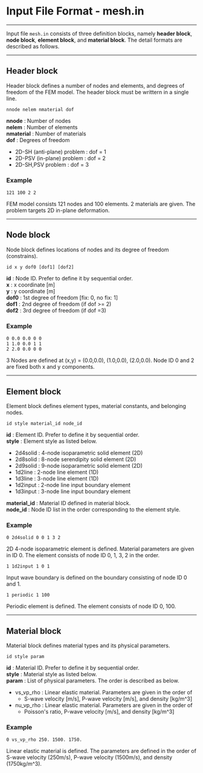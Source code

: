 # Input File Format - mesh.in
---

Input file `mesh.in` consists of three definition blocks, namely **header block**, **node block**, **element block**, and **material block**. The detail formats are described as follows.

---
## Header block

Header block defines a number of nodes and elements, and degrees of freedom of the FEM model. The header block must be writtern in a single line.

```
nnode nelem nmaterial dof
```

**nnode** : Number of nodes  
**nelem** : Number of elements  
**nmaterial** : Number of materials  
**dof** : Degrees of freedom
- 2D-SH (anti-plane) problem : dof = 1
- 2D-PSV (in-plane) problem : dof = 2
- 2D-SH,PSV problem : dof = 3


### Example

```
121 100 2 2
```
FEM model consists 121 nodes and 100 elements. 2 materials are given.
The problem targets 2D in-plane deformation.

---
## Node block

Node block defines locations of nodes and its degree of freedom (constrains).

```
id x y dof0 [dof1] [dof2]
```

**id** : Node ID. Prefer to define it by sequential order.  
**x** : x coordinate [m]  
**y** : y coordinate [m]  
**dof0** : 1st degree of freedom [fix: 0, no fix: 1]  
**dof1** : 2nd degree of freedom (if dof >= 2)  
**dof2** : 3rd degree of freedom (if dof =3)

### Example

```
0 0.0 0.0 0 0
1 1.0 0.0 1 1
2 2.0 0.0 0 0
```
3 Nodes are defined at (x,y) = (0.0,0.0), (1.0,0.0), (2.0,0.0). Node ID 0 and 2 are fixed both x and y components.  

---
## Element block

Element block defines element types, material constants, and belonging nodes.

```
id style material_id node_id
```

**id** : Element ID. Prefer to define it by sequential order.  
**style** : Element style as listed below.
- 2d4solid : 4-node isoparametric solid element (2D)
- 2d8solid : 8-node serendipity solid element (2D)
- 2d9solid : 9-node isoparametric solid element (2D)
- 1d2line : 2-node line element (1D)
- 1d3line : 3-node line element (1D)
- 1d2input : 2-node line input boundary element
- 1d3input : 3-node line input boundary element  

**material_id** : Material ID defined in material block.  
**node_id** : Node ID list in the order corresponding to the element style.

### Example

```
0 2d4solid 0 0 1 3 2
```

2D 4-node isoparametric element is defined.
Material parameters are given in ID 0.
The element consists of node ID 0, 1, 3, 2 in the order.

```
1 1d2input 1 0 1
```

Input wave boundary is defined on the boundary consisting of node ID 0 and 1.

```
1 periodic 1 100
```

Periodic element is defined.
The element consists of node ID 0, 100.

---
## Material block

Material block defines material types and its physical parameters.

```
id style param
```

**id** : Material ID. Prefer to define it by sequential order.  
**style** : Material style as listed below.  
**param** : List of physical parameters. The order is described as below.  
- vs_vp_rho : Linear elastic material. Parameters are given in the order of  
  + S-wave velocity [m/s], P-wave velocity [m/s], and density [kg/m^3]
- nu_vp_rho : Linear elastic material. Parameters are given in the order of
  + Poisson's ratio, P-wave velocity [m/s], and density [kg/m^3]

### Example

```
0 vs_vp_rho 250. 1500. 1750.
```

Linear elastic material is defined. The parameters are defined in the order of S-wave velocity (250m/s), P-wave velocity (1500m/s), and density (1750kg/m^3).

